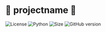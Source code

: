 # 🎂 projectname 🎂

![License](https://img.shields.io/github/license/ton1czech/[repositoryname].svg)
![Python](https://badgen.net/badge/Python/3.9.9/blue?)
![Size](https://img.shields.io/github/languages/code-size/ton1czech/[repositoryname].svg)
![GitHub version](https://badge.fury.io/gh/ton1czech%2F[repositoryname].svg)
